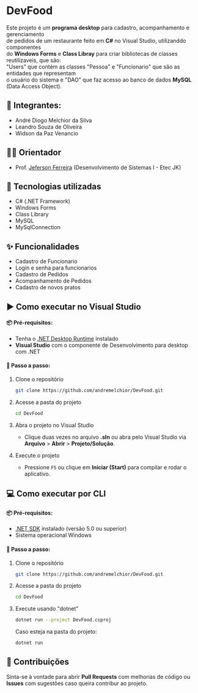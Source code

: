# DevFood

Este projeto é um **programa desktop** para cadastro, acompanhamento e gerenciamento <br>
de pedidos de um restaurante feito em **C#** no Visual Studio, utilizanddo componentes <br>
do **Windows Forms** e **Class Libray** para criar bibliotecas de classes reutilizaveis, que são: <br>
"Users" que contém as classes "Pessoa" e "Funcionario" que são as entidades que representam <br>
o usuário do sistema e "DAO" que faz acesso ao banco de dados **MySQL** (Data Access Object).

## 👥 Integrantes:
- André Diogo Melchior da Silva
- Leandro Souza de Oliveira
- Widson da Paz Venancio

## 🧑🏻 Orientador
- Prof. [Jeferson Ferreira](https://github.com/developerspro) (Desenvolvimento de Sistemas I - Etec JK)

## 🚀 Tecnologias utilizadas

- C# (.NET Framework)
- Windows Forms
- Class Library
- MySQL
- MySqlConnection

## ✨ Funcionalidades

- Cadastro de Funcionario
- Login e senha para funcionarios
- Cadastro de Pedidos
- Acompanhamento de Pedidos
- Cadastro de novos pratos

## ▶️ Como executar no Visual Studio

#### 📦 Pré-requisitos:
- Tenha o [.NET Desktop Runtime](https://dotnet.microsoft.com/en-us/download/dotnet) instalado
- **Visual Studio** com o componente de Desenvolvimento para desktop com .NET

#### 🔢 Passo a passo:

1. Clone o repositório
   ```bash
   git clone https://github.com/andremelchior/DevFood.git
   ```
2. Acesse a pasta do projeto
   ```bash
   cd DevFood
   ```
3. Abra o projeto no Visual Studio
   - Clique duas vezes no arquivo **.sln** ou abra pelo Visual Studio via **Arquivo** > **Abrir** > **Projeto/Solução**.

4. Execute o projeto
   - Pressione ```F5``` ou clique em **Iniciar (Start)** para compilar e rodar o aplicativo.

## 💻 Como executar por CLI

#### 📦 Pré-requisitos:
- [.NET SDK](https://dotnet.microsoft.com/en-us/download) instalado (versão 5.0 ou superior)
- Sistema operacional Windows

#### 🔢 Passo a passo:

1. Clone o repositório
   ```bash
   git clone https://github.com/andremelchior/DevFood.git
   ```

2. Acesse a pasta do projeto
   ```bash
   cd DevFood
   ```
   
3. Execute usando "dotnet"
   ```bash
   dotnet run --project DevFood.csproj
   ```
   Caso esteja na pasta do projeto:
   ```bash
   dotnet run
   ```

## 🤝 Contribuições
Sinta-se à vontade para abrir **Pull Requests** com melhorias de código ou **Issues** com sugestões caso queira contribur ao projeto.
